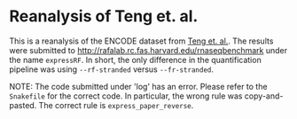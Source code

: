 # Reanalysis of Teng et. al.

This is a reanalysis of the ENCODE dataset from [Teng et. al.](http://genomebiology.biomedcentral.com/articles/10.1186/s13059-016-0940-1).
The results were submitted to http://rafalab.rc.fas.harvard.edu/rnaseqbenchmark under the name `expressRF`.
In short, the only difference in the quantification pipeline was using `--rf-stranded` versus `--fr-stranded`.

NOTE: The code submitted under 'log' has an error. Please refer to the `Snakefile` for the correct code.
In particular, the wrong rule was copy-and-pasted.
The correct rule is `express_paper_reverse`.
